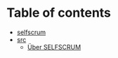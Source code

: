 # Table of contents

* [selfscrum](README.md)
* [src](src/README.md)
  * [Über SELFSCRUM](src/0-0-0-index.md)

